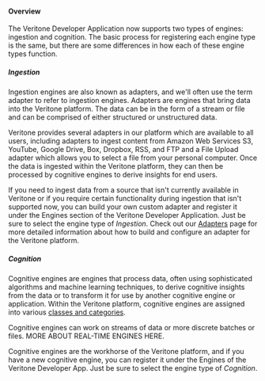<!-- ---
title: Engine Types
--- -->

#### Overview

The Veritone Developer Application now supports two types of engines: ingestion and cognition. The basic process for registering each engine type is the same, but there are some differences in how each of these engine types function.

##### Ingestion

Ingestion engines are also known as adapters, and we'll often use the term adapter to refer to ingestion engines. Adapters are engines that bring data into the Veritone platform. The data can be in the form of a stream or file and can be comprised of either structured or unstructured data.

Veritone provides several adapters in our platform which are available to all users, including adapters to ingest content from Amazon Web Services S3, YouTube, Google Drive, Box, Dropbox, RSS, and FTP and a File Upload adapter which allows you to select a file from your personal computer. Once the data is ingested within the Veritone platform, they can then be processed by cognitive engines to derive insights for end users.

If you need to ingest data from a source that isn't currently available in Veritone or if you require certain functionality during ingestion that isn't supported now, you can build your own custom adapter and register it under the Engines section of the Veritone Developer Application. Just be sure to select the engine type of _Ingestion_. Check out our [Adapters](/engines/adapters) page for more detailed information about how to build and configure an adapter for the Veritone platform.

##### Cognition

Cognitive engines are engines that process data, often using sophisticated algorithms and machine learning techniques, to derive cognitive insights from the data or to transform it for use by another cognitive engine or application. Within the Veritone platform, cognitive engines are assigned into various [classes and categories](/engines/classes).

Cognitive engines can work on streams of data or more discrete batches or files. MORE ABOUT REAL-TIME ENGINES HERE.

Cognitive engines are the workhorse of the Veritone platform, and if you have a new cognitive engine, you can register it under the Engines of the Veritone Developer App. Just be sure to select the engine type of _Cognition_.
